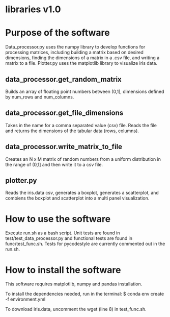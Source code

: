 # libraries v1.0
# Purpose of the software
Data_processor.py uses the numpy library to develop functions for processing matrices, including building a matrix based on desired dimensions, finding the dimensions of a matrix in a .csv file, and writing a matrix to a file. Plotter.py uses the matplotlib library to visualize iris data. 

## data_processor.get_random_matrix
Builds an array of floating point numbers between (0,1], dimensions defined by num_rows and num_columns.

## data_processor.get_file_dimensions
Takes in the name for a comma separated value (csv) file. Reads the file and returns the dimensions of the tabular data (rows, columns).

## data_processor.write_matrix_to_file
Creates an N x M matrix of random numbers from a uniform distribution in the range of (0,1] and then write it to a csv file.

## plotter.py
Reads the iris.data csv, generates a boxplot, generates a scatterplot, and combiens the boxplot and scatterplot into a multi panel visualization.


# How to use the software
Execute run.sh as a bash script. Unit tests are found in test/test_data_processor.py and functional tests are found in func/test_func.sh. Tests for pycodestyle are currently commented out in the run.sh.  

# How to install the software
This software requires matplotlib, numpy and pandas installation.

To install the dependencies needed, run in the terminal:
$ conda env create -f environment.yml

To download iris.data, uncomment the wget (line 8) in test_func.sh. 

